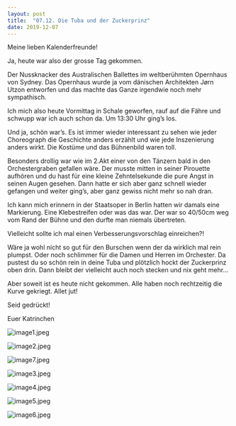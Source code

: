 ```yaml
---
layout: post
title:  "07.12. Die Tuba und der Zuckerprinz"
date: 2019-12-07
---
```

Meine lieben Kalenderfreunde!


Ja, heute war also der grosse Tag gekommen. 

Der Nussknacker des Australischen Ballettes im weltberühmten Opernhaus von Sydney. Das Opernhaus wurde ja vom dänischen Architekten Jørn Utzon entworfen und das machte das Ganze irgendwie noch mehr sympathisch.

Ich mich also heute Vormittag in Schale geworfen, rauf auf die Fähre und schwupp war ich auch schon da. Um 13:30 Uhr ging’s los.

Und ja, schön war’s. Es ist immer wieder interessant zu sehen wie jeder Choreograph die Geschichte anders erzählt und wie jede Inszenierung anders wirkt. Die Kostüme und das Bühnenbild waren toll. 

Besonders drollig war wie im 2.Akt einer von den Tänzern bald in den Orchestergraben gefallen wäre. Der musste mitten in seiner Pirouette aufhören und du hast für eine kleine Zehntelsekunde die pure Angst in seinen Augen gesehen. Dann hatte er sich aber ganz schnell wieder gefangen und weiter ging’s, aber ganz gewiss nicht mehr so nah dran.

Ich kann mich erinnern in der Staatsoper in Berlin hatten wir damals eine Markierung. Eine Klebestreifen oder was das war. Der war so 40/50cm weg vom Rand der Bühne und den durfte man niemals übertreten. 

Vielleicht sollte ich mal einen Verbesserungsvorschlag einreichen?!

Wäre ja wohl nicht so gut für den Burschen wenn der da wirklich mal rein plumpst. Oder noch schlimmer für die Damen und Herren im Orchester. Da pustest du so schön rein in deine Tuba und plötzlich hockt der Zuckerprinz oben drin. Dann bleibt der vielleicht auch noch stecken und nix geht mehr...

Aber soweit ist es heute nicht gekommen. Alle haben noch rechtzeitig die Kurve gekriegt. Allet jut!

Seid gedrückt!

Euer Katrinchen





![image1.jpeg](/weihnachten/assets/2019-12-07/image1.jpeg)

![image2.jpeg](/weihnachten/assets/2019-12-07/image2.jpeg)

![image7.jpeg](/weihnachten/assets/2019-12-07/image7.jpeg)

![image3.jpeg](/weihnachten/assets/2019-12-07/image3.jpeg)

![image4.jpeg](/weihnachten/assets/2019-12-07/image4.jpeg)

![image5.jpeg](/weihnachten/assets/2019-12-07/image5.jpeg)

![image6.jpeg](/weihnachten/assets/2019-12-07/image6.jpeg)

